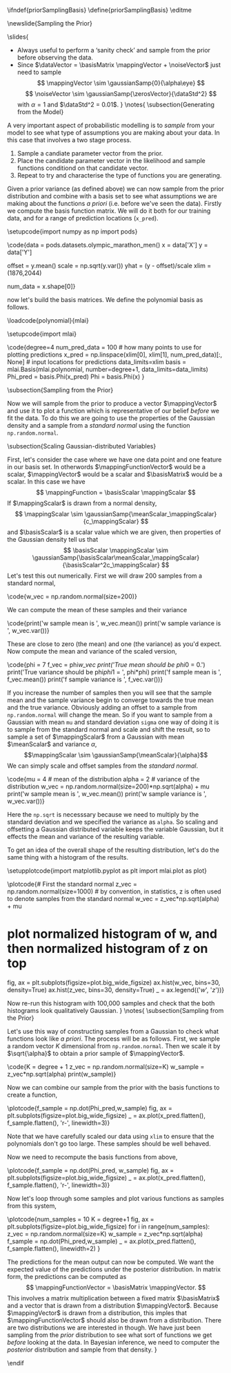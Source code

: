 \ifndef{priorSamplingBasis}
\define{priorSamplingBasis}
\editme

\newslide{Sampling the Prior}

\slides{
* Always useful to perform a ‘sanity check’ and sample from the prior before observing the data.
* Since $\dataVector = \basisMatrix \mappingVector + \noiseVector$ just need to sample
  $$
  \mappingVector \sim \gaussianSamp{0}{\alpha\eye}
  $$
  $$
  \noiseVector \sim \gaussianSamp{\zerosVector}{\dataStd^2}
  $$ 
  with $\alpha=1$ and $\dataStd^2 = 0.01$.
}
\notes{
\subsection{Generating from the Model}

A very important aspect of probabilistic modelling is to *sample* from your model to see what type of assumptions you are making about your data. In this case that involves a two stage process.

1. Sample a candiate parameter vector from the prior.
2. Place the candidate parameter vector in the likelihood and sample functions conditiond on that candidate vector.
3. Repeat to try and characterise the type of functions you are generating.

Given a prior variance (as defined above) we can now  sample from the prior distribution and combine with a basis set to see what assumptions we are making about the functions *a priori* (i.e. before we've seen the data). Firstly we compute the basis function matrix. We will do it both for our training data, and for a range of prediction locations (`x_pred`).

\setupcode{import numpy as np
import pods}

\code{data = pods.datasets.olympic_marathon_men()
x = data['X']
y = data['Y']

offset = y.mean()
scale = np.sqrt(y.var())
yhat = (y - offset)/scale
xlim = (1876,2044)

num_data = x.shape[0]}

now let's build the basis matrices. We define the polynomial basis as follows.


\loadcode{polynomial}{mlai}

\setupcode{import mlai}

\code{degree=4
num_pred_data = 100 # how many points to use for plotting predictions
x_pred = np.linspace(xlim[0], xlim[1], num_pred_data)[:, None] # input locations for predictions
data_limits=xlim
basis = mlai.Basis(mlai.polynomial, number=degree+1, data_limits=data_limits)
Phi_pred = basis.Phi(x_pred)
Phi = basis.Phi(x)
}

\subsection{Sampling from the Prior}

Now we will sample from the prior to produce a vector $\mappingVector$ and use it to plot a function which is representative of our belief *before* we fit the data. To do this we are going to use the properties of the Gaussian density and a sample from a *standard normal* using the function `np.random.normal`.

\subsection{Scaling Gaussian-distributed Variables}

First, let's consider the case where we have one data point and one feature in our basis set. In otherwords $\mappingFunctionVector$ would be a scalar, $\mappingVector$ would be a scalar and $\basisMatrix$ would be a scalar. In this case we have 
$$
\mappingFunction = \basisScalar \mappingScalar
$$
If $\mappingScalar$ is drawn from a normal density, 
$$
\mappingScalar \sim \gaussianSamp{\meanScalar_\mappingScalar}{c_\mappingScalar}
$$
and $\basisScalar$ is a scalar value which we are given, then properties of the Gaussian density tell us that 
$$
\basisScalar \mappingScalar \sim \gaussianSamp{\basisScalar\meanScalar_\mappingScalar}{\basisScalar^2c_\mappingScalar}
$$
Let's test this out numerically. First we will draw 200 samples from a standard normal,

\code{w_vec = np.random.normal(size=200)}

We can compute the mean of these samples and their variance

\code{print('w sample mean is ', w_vec.mean())
print('w sample variance is ', w_vec.var())}

These are close to zero (the mean) and one (the variance) as you'd expect. Now compute the mean and variance of the scaled version,

\code{phi = 7
f_vec = phi*w_vec
print('True mean should be phi*0 = 0.')
print('True variance should be phi*phi*1 = ', phi*phi)
print('f sample mean is ', f_vec.mean())
print('f sample variance is ', f_vec.var())}

If you increase the number of samples then you will see that the sample mean and the sample variance begin to converge towards the true mean and the true variance. Obviously adding an offset to a sample from `np.random.normal` will change the mean. So if you want to sample from a Gaussian with mean `mu` and standard deviation `sigma` one way of doing it is to sample from the standard normal and scale and shift the result, so to sample a set of $\mappingScalar$ from a Gaussian with mean $\meanScalar$ and variance $\alpha$,
$$\mappingScalar \sim \gaussianSamp{\meanScalar}{\alpha}$$
We can simply scale and offset samples from the *standard normal*.

\code{mu = 4 # mean of the distribution
alpha = 2 # variance of the distribution
w_vec = np.random.normal(size=200)*np.sqrt(alpha) + mu
print('w sample mean is ', w_vec.mean())
print('w sample variance is ', w_vec.var())}

Here the `np.sqrt` is necesssary because we need to multiply by the standard deviation and we specified the variance as `alpha`. So scaling and offsetting a Gaussian distributed variable keeps the variable Gaussian, but it effects the mean and variance of the resulting variable. 

To get an idea of the overall shape of the resulting distribution, let's do the same thing with a histogram of the results.

\setupplotcode{import matplotlib.pyplot as plt
import mlai.plot as plot}


\plotcode{# First the standard normal
z_vec = np.random.normal(size=1000) # by convention, in statistics, z is often used to denote samples from the standard normal
w_vec = z_vec*np.sqrt(alpha) + mu
# plot normalized histogram of w, and then normalized histogram of z on top
fig, ax = plt.subplots(figsize=plot.big_wide_figsize)
ax.hist(w_vec, bins=30, density=True)
ax.hist(z_vec, bins=30, density=True)
_ = ax.legend(('$w$', '$z$'))}

Now re-run this histogram with 100,000 samples and check that the both histograms look qualitatively Gaussian.
}
\notes{
\subsection{Sampling from the Prior}

Let's use this way of constructing samples from a Gaussian to check what functions look like *a priori*. The process will be as follows. First, we sample a random vector $K$ dimensional from `np.random.normal`. Then we scale it by $\sqrt{\alpha}$ to obtain a prior sample of $\mappingVector$.

\code{K = degree + 1
z_vec = np.random.normal(size=K)
w_sample = z_vec*np.sqrt(alpha)
print(w_sample)}

Now we can combine our sample from the prior with the basis functions to create a function,

\plotcode{f_sample = np.dot(Phi_pred,w_sample)
fig, ax = plt.subplots(figsize=plot.big_wide_figsize)
_ = ax.plot(x_pred.flatten(), f_sample.flatten(), 'r-', linewidth=3)}

Note that we have carefully scaled our data using `xlim` to ensure that the polynomials don't go too large. These samples should be well behaved. 

Now we need to recompute the basis functions from above,

\plotcode{f_sample = np.dot(Phi_pred, w_sample)
fig, ax = plt.subplots(figsize=plot.big_wide_figsize)
_ = ax.plot(x_pred.flatten(), f_sample.flatten(), 'r-', linewidth=3)}

Now let's loop through some samples and plot various functions as samples from this system,

\plotcode{num_samples = 10
K = degree+1
fig, ax = plt.subplots(figsize=plot.big_wide_figsize)
for i in range(num_samples):
    z_vec = np.random.normal(size=K)
    w_sample = z_vec*np.sqrt(alpha)
    f_sample = np.dot(Phi_pred,w_sample)
    _ = ax.plot(x_pred.flatten(), f_sample.flatten(), linewidth=2)
}

The predictions for the mean output can now be computed. We want the expected value of the predictions under the posterior distribution. In matrix form, the predictions can be computed as
$$
\mappingFunctionVector = \basisMatrix \mappingVector.
$$ 
This involves a matrix multiplication between a fixed matrix $\basisMatrix$ and a vector that is drawn from a distribution $\mappingVector$. Because $\mappingVector$ is drawn from a distribution, this imples that $\mappingFunctionVector$ should also be drawn from a distribution. There are two distributions we are interested in though. We have just been sampling from the *prior* distribution to see what sort of functions we get *before* looking at the data. In Bayesian inference, we need to computer the *posterior* distribution and sample from that density.
}

\endif
